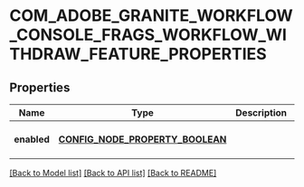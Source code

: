 # COM_ADOBE_GRANITE_WORKFLOW_CONSOLE_FRAGS_WORKFLOW_WITHDRAW_FEATURE_PROPERTIES

## Properties
Name | Type | Description | Notes
------------ | ------------- | ------------- | -------------
**enabled** | [**CONFIG_NODE_PROPERTY_BOOLEAN**](configNodePropertyBoolean.md) |  | [optional] [default to null]

[[Back to Model list]](../README.md#documentation-for-models) [[Back to API list]](../README.md#documentation-for-api-endpoints) [[Back to README]](../README.md)


